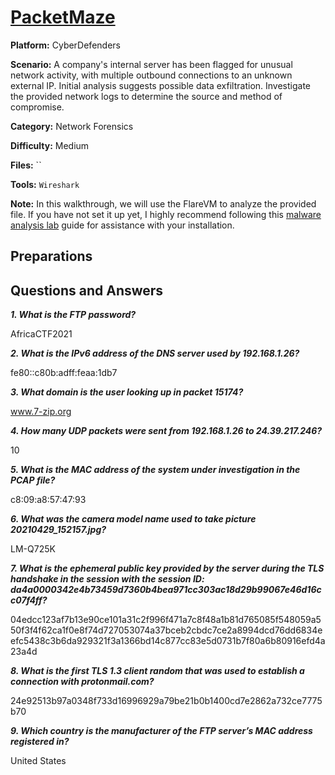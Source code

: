 # <a href="https://cyberdefenders.org/blueteam-ctf-challenges/packetmaze/">PacketMaze</a>

**Platform:** CyberDefenders

**Scenario:** A company's internal server has been flagged for unusual network activity, with multiple outbound connections to an unknown external IP. Initial analysis suggests possible data exfiltration. Investigate the provided network logs to determine the source and method of compromise.

**Category:** Network Forensics

**Difficulty:** Medium

**Files:** ``

**Tools:** `Wireshark`

**Note:** In this walkthrough, we will use the FlareVM to analyze the provided file. If you have not set it up yet, I highly recommend following this [malware analysis lab](https://github.com/mmhgwyjs/malware-analysis-lab/blob/main/README.md) guide for assistance with your installation.

## **Preparations**



## **Questions and Answers**

***1. What is the FTP password?***

AfricaCTF2021

***2. What is the IPv6 address of the DNS server used by 192.168.1.26?***

fe80::c80b:adff:feaa:1db7

***3. What domain is the user looking up in packet 15174?***

www.7-zip.org

***4. How many UDP packets were sent from 192.168.1.26 to 24.39.217.246?***

10

***5. What is the MAC address of the system under investigation in the PCAP file?***

c8:09:a8:57:47:93

***6. What was the camera model name used to take picture 20210429_152157.jpg?***

LM-Q725K

***7. What is the ephemeral public key provided by the server during the TLS handshake in the session with the session ID: da4a0000342e4b73459d7360b4bea971cc303ac18d29b99067e46d16cc07f4ff?***

04edcc123af7b13e90ce101a31c2f996f471a7c8f48a1b81d765085f548059a550f3f4f62ca1f0e8f74d727053074a37bceb2cbdc7ce2a8994dcd76dd6834eefc5438c3b6da929321f3a1366bd14c877cc83e5d0731b7f80a6b80916efd4a23a4d

***8. What is the first TLS 1.3 client random that was used to establish a connection with protonmail.com?***

24e92513b97a0348f733d16996929a79be21b0b1400cd7e2862a732ce7775b70

***9. Which country is the manufacturer of the FTP server’s MAC address registered in?***

United States
